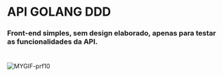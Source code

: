 ﻿# API GOLANG DDD
 
### Front-end simples, sem design elaborado, apenas para testar as funcionalidades da API.
#

![MYGIF-prf10](https://github.com/kaiquye/golang-api-estudos/assets/69175890/01fe45b8-7106-43f1-bd8b-498f9ff5784a)
